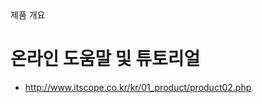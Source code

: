 <!--breadcrumb:제품 개요--><span class="md-breadcrumb">제품 개요</span>
# 온라인 도움말 및 튜토리얼

- http://www.itscope.co.kr/kr/01_product/product02.php

